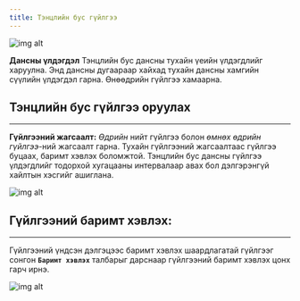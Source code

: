 ```yaml
---
title: Тэнцлийн бус гүйлгээ
---
```

>
![img alt](/img/img18.png)

**Дансны үлдэгдэл** Тэнцлийн бус дансны тухайн үеийн үлдэгдлийг харуулна. Энд дансны дугаараар хайхад тухайн дансны хамгийн сүүлийн үлдэгдэл гарна. Өнөөдрийн гүйлгээ хамаарна. 

## Тэнцлийн бус гүйлгээ оруулах
___
 **Гүйлгээний жагсаалт:** _Өдрийн_ нийт гүйлгээ болон _өмнөх өдрийн гүйлгээ_-ний жагсаалт гарна. Тухайн гүйлгээний жагсаалтаас гүйлгээ буцаах, баримт хэвлэх боломжтой.
 Тэнцлийн бус дансны гүйлгээ үлдэгдлийг тодорхой хугацааны интервалаар авах бол дэлгэрэнгүй хайлтын хэсгийг ашиглана.

>
![img alt](/img/img20.png)


## Гүйлгээний баримт хэвлэх:
___
Гүйлгээний үндсэн дэлгэцээс баримт хэвлэх шаардлагатай гүйлгээг сонгон **`Баримт хэвлэх`** талбарыг дарснаар гүйлгээний баримт хэвлэх цонх гарч ирнэ.

![img alt](/img/barimtPrint.png)





